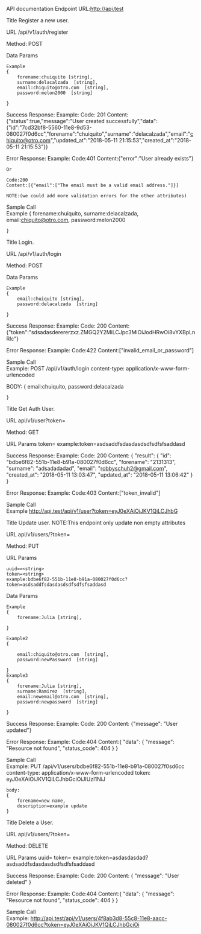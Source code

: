 
API documentation
Endpoint URL:http://api.test

Title
	Register a new user.

URL
	/api/v1/auth/register

Method: POST

Data Params
	
	Example
	{
		forename:chuiquito [string],
		surname:delacalzada  [string],
		email:chiquito@otro.com  [string],
		password:melon2000  [string]
		
	}




Success Response:
	Example:
	Code: 201
	Content: {"status":true,"message":"User created successfully","data":{"id":"7cd32bf8-5560-11e8-9d53-080027f0d6cc","forename":"chuiquito","surname":"delacalzada","email":"chiquito@otro.com","updated_at":"2018-05-11 21:15:53","created_at":"2018-05-11 21:15:53"}}

Error Response:
 	Example:
 	Code:401
 	Content:{"error":"User already exists"}

 	Or

 	Code:200
 	Content:[{"email":["The email must be a valid email address."]}]

 	NOTE:(we could add more validation errors for the other attributes)

  Sample Call 	
  Example
	{
		forename:chuiquito,
		surname:delacalzada,
		email:chiquito@otro.com,
		password:melon2000
		
	}




Title
	Login.

URL
	/api/v1/auth/login

Method: POST

Data Params
	
	Example
	{
		email:chuiquito [string],
		password:delacalzada  [string]
	
	}




Success Response:
	Example:
	Code: 200
	Content: {"token":"sdsadasderererzxz.ZMGQ2Y2MiLCJpc3MiOiJodHRwOi8vYXBpLnRlc"}

Error Response:
 	Example:
 	Code:422
 	Content:["invalid_email_or_password"]

 	

  Sample Call 	
  Example:
  	POST /api/v1/auth/login
	content-type: application/x-www-form-urlencoded

  BODY:
	{
		email:chuiquito,
		password:delacalzada
	
	}


Title
	Get Auth User.

URL
	api/v1/user?token=<token>

Method: GET

URL Params 
	token=<string>
	example:token=asdsaddfsdasdasdsdfsdfsfsaddasd
		


Success Response:
	Example:
	Code: 200
	Content: 
	{
	    "result": {
	        "id": "bdbe6f82-551b-11e8-b91a-080027f0d6cc",
	        "forename": "2131313",
	        "surname": "adsadadadad",
	        "email": "robbyschuh2@gmail.com",
	        "created_at": "2018-05-11 13:03:47",
	        "updated_at": "2018-05-11 13:06:42"
	    }
	}

Error Response:
 	Example:
 	Code:403
 	Content:["token_invalid"]

 	

  Sample Call 	
  	Example
	http://api.test/api/v1/user?token=eyJ0eXAiOiJKV1QiLCJhbG


Title
	Update user.
	NOTE:This endpoint only update non empty attributes

URL
	api/v1/users/<uuid>?token=<token>

Method: PUT

URL Params 

	uuid==<string>
	token=<string>
	example:bdbe6f82-551b-11e8-b91a-080027f0d6cc?token=asdsaddfsdasdasdsdfsdfsfsaddasd
		

Data Params
	
	Example
	{
		forename:Julia [string],

	}

	Example2
	{
		
		email:chiquito@otro.com  [string],
		password:newPassword  [string]
		
	}
	Example3
	{
		forename:Julia [string],
		surname:Ramirez  [string],
		email:newemail@otro.com  [string],
		password:newpassword  [string]
		
	}

Success Response:
	Example:
	Code: 200
	Content: {"message": "User updated"}

Error Response:
 	Example:
 	Code:404
 	Content:{
	    "data": {
	        "message": "Resource not found",
	        "status_code": 404
	    }
	}


  Sample Call 	
  Example:
	PUT /api/v1/users/bdbe6f82-551b-11e8-b91a-080027f0sd6cc
	content-type: application/x-www-form-urlencoded
	token: eyJ0eXAiOiJKV1QiLCJhbGciOiJIUzI1NiJ

	body:
	{
		forename=new name,
		description=example update
	}


Title
	Delete a User.

URL
	api/v1/users/<uuid>?token=<token>

Method: DELETE

URL Params 
	uuid=<string>
	token=<string>
	example:token=asdasdasdad?asdsaddfsdasdasdsdfsdfsfsaddasd
		


Success Response:
	Example:
	Code: 200
	Content: 
	{
    	"message": "User deleted"
	}

Error Response:
 	Example:
 	Code:404
 	Content:{
	    "data": {
	        "message": "Resource not found",
	        "status_code": 404
	    }
	}

 	
Sample Call 	
	Example:
	http://api.test/api/v1/users/4f8ab3d8-55c8-11e8-aacc-080027f0d6cc?token=eyJ0eXAiOiJKV1QiLCJhbGciOi